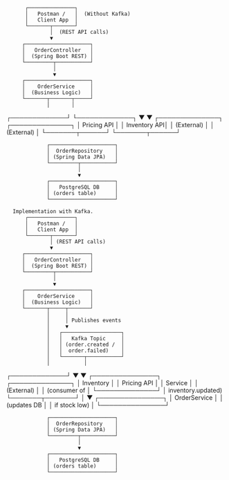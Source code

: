           ┌───────────────┐
          │   Postman /   │  (Without Kafka)
          │   Client App  │
          └───────┬───────┘
                  │  (REST API calls)
                  ▼
         ┌─────────────────────┐
         │   OrderController   │
         │  (Spring Boot REST) │
         └─────────┬───────────┘
                   │
                   ▼
         ┌─────────────────────┐
         │    OrderService     │
         │  (Business Logic)   │
         └───────┬───────┬─────┘
                 │       │
   ┌─────────────┘       └─────────────┐
   ▼                                   ▼
┌──────────────┐                ┌──────────────┐
│ Pricing API  │                │ Inventory API│
│ (External)   │                │ (External)   │
└───────┬──────┘                └───────┬──────┘


                 ┌─────────────────────┐
                 │  OrderRepository    │
                 │ (Spring Data JPA)   │
                 └─────────┬───────────┘
                           │
                           ▼
                 ┌─────────────────────┐
                 │   PostgreSQL DB     │
                 │ (orders table)      │
                 └─────────────────────┘

      Implementation with Kafka.
          ┌───────────────┐
          │   Postman /   │
          │   Client App  │
          └───────┬───────┘
                  │ (REST API calls)
                  ▼
         ┌─────────────────────┐
         │   OrderController   │
         │  (Spring Boot REST) │
         └─────────┬───────────┘
                   │
                   ▼
         ┌─────────────────────┐
         │    OrderService     │
         │  (Business Logic)   │
         └───────┬─────┬───────┘
                 │     │
                 │     │ Publishes events
                 │     ▼
                 │   ┌───────────────────┐
                 │   │   Kafka Topic     │
                 │   │ (order.created /  │
                 │   │  order.failed)    │
                 │   └───────┬───────────┘
                 │           │
   ┌─────────────┘           ▼
   ▼                   ┌───────────────┐
┌──────────────┐       │ Inventory     │
│ Pricing API  │       │ Service       │
│ (External)   │       │ (consumer of  │
└──────────────┘       │ inventory.updated) 
                        └───────┬───────┘
                                │
                                ▼
                         ┌───────────────┐
                         │ OrderService  │
                         │ (updates DB   │
                         │ if stock low) │
                         └───────────────┘

                 ┌─────────────────────┐
                 │  OrderRepository    │
                 │ (Spring Data JPA)   │
                 └─────────┬───────────┘
                           │
                           ▼
                 ┌─────────────────────┐
                 │   PostgreSQL DB     │
                 │ (orders table)      │
                 └─────────────────────┘

